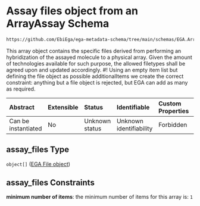 # Assay files object from an ArrayAssay Schema

```txt
https://github.com/EbiEga/ega-metadata-schema/tree/main/schemas/EGA.ArrayAssay.json#/properties/assay_files
```

This array object contains the specific files derived from performing an hybridization of the assayed molecule to a physical array. Given the amount of technologies available for such purpose, the allowed filetypes shall be agreed upon and updated accordingly. #! Using an empty item list but defining the file object as possible additionalItems we create the correct constraint: anything but a file object is rejected, but EGA can add as many as required.

| Abstract            | Extensible | Status         | Identifiable            | Custom Properties | Additional Properties | Access Restrictions | Defined In                                                                |
| :------------------ | :--------- | :------------- | :---------------------- | :---------------- | :-------------------- | :------------------ | :------------------------------------------------------------------------ |
| Can be instantiated | No         | Unknown status | Unknown identifiability | Forbidden         | Forbidden             | none                | [EGA.ArrayAssay.json*](../out/EGA.ArrayAssay.json "open original schema") |

## assay_files Type

`object[]` ([EGA File object](ega-2-definitions-ega-file-object.md))

## assay_files Constraints

**minimum number of items**: the minimum number of items for this array is: `1`

